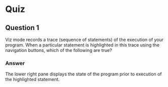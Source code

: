 Quiz
====
        
Question 1
----------
        
Viz mode records a trace (sequence of statements) of the execution of your program.
When a particular statement is highlighted in this trace using the navigation buttons, which of the following are true?

### Answer

The lower right pane displays the state of the program prior to execution of the highlighted statement.